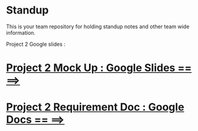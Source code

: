 # Standup

This is your team repository for holding standup notes and other team wide information. 

Project 2 Google slides :
# [Project 2 Mock Up : Google Slides == ==>](https://docs.google.com/presentation/d/1gdLaOOPJqBHiuwG7DaEZs_KjUfyaX5xJMEQMxFXFM1Y/edit#slide=id.p)

# [Project 2 Requirement Doc : Google Docs == ==>](https://docs.google.com/document/d/1h9TJJ6OFkETxCI6Ux5uR9LqGpnY3MOXf70vdRV1OyHI/edit)
